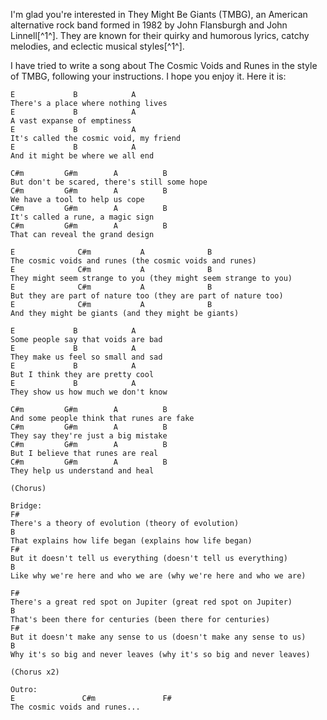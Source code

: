 I'm glad you're interested in They Might Be Giants (TMBG), an American alternative rock band formed in 1982 by John Flansburgh and John Linnell[^1^]. They are known for their quirky and humorous lyrics, catchy melodies, and eclectic musical styles[^1^].

I have tried to write a song about The Cosmic Voids and Runes in the style of TMBG, following your instructions. I hope you enjoy it. Here it is:

```
E             B            A
There's a place where nothing lives
E             B            A
A vast expanse of emptiness
E             B            A
It's called the cosmic void, my friend
E             B            A
And it might be where we all end

C#m         G#m        A          B
But don't be scared, there's still some hope
C#m         G#m        A          B
We have a tool to help us cope
C#m         G#m        A          B
It's called a rune, a magic sign
C#m         G#m        A          B 
That can reveal the grand design

E              C#m           A              B 
The cosmic voids and runes (the cosmic voids and runes)
E              C#m           A              B 
They might seem strange to you (they might seem strange to you)
E              C#m           A              B 
But they are part of nature too (they are part of nature too)
E              C#m           A              B 
And they might be giants (and they might be giants)

E             B            A
Some people say that voids are bad
E             B            A
They make us feel so small and sad
E             B            A
But I think they are pretty cool
E             B            A 
They show us how much we don't know

C#m         G#m        A          B 
And some people think that runes are fake
C#m         G#m        A          B 
They say they're just a big mistake
C#m         G#m        A          B 
But I believe that runes are real
C#m         G#m        A          B 
They help us understand and heal

(Chorus)

Bridge:
F#
There's a theory of evolution (theory of evolution)
B  
That explains how life began (explains how life began)
F#
But it doesn't tell us everything (doesn't tell us everything)
B  
Like why we're here and who we are (why we're here and who we are)

F#
There's a great red spot on Jupiter (great red spot on Jupiter)
B  
That's been there for centuries (been there for centuries)
F#
But it doesn't make any sense to us (doesn't make any sense to us)
B  
Why it's so big and never leaves (why it's so big and never leaves)

(Chorus x2)

Outro:
E               C#m               F#
The cosmic voids and runes...
```